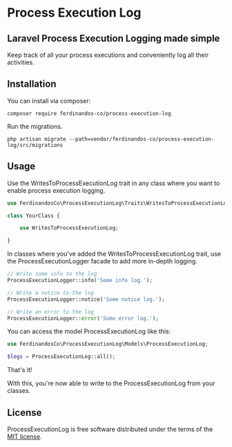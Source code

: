# Process Execution Log

## Laravel Process Execution Logging made simple

Keep track of all your process executions and conveniently log all their activities.

## Installation

You can install via composer:

```command
composer require ferdinandos-co/process-execution-log
```

Run the migrations.

```command
php artisan migrate --path=vendor/ferdinandos-co/process-execution-log/src/migrations
```

## Usage

Use the WritesToProcessExecutionLog trait in any class where you want to enable process execution logging.

```php
use FerdinandosCo\ProcessExecutionLog\Traits\WritesToProcessExecutionLog;

class YourClass {

    use WritesToProcessExecutionLog;

}
```

In classes where you've added the WritesToProcessExecutionLog trait,
use the ProcessExecutionLogger facade to add more in-depth logging.

```php
// Write some info to the log
ProcessExecutionLogger::info('Some info log.');

// Write a notice to the log
ProcessExecutionLogger::notice('Some notice log.');

// Write an error to the log
ProcessExecutionLogger::error('Some error log.');
```

You can access the model ProcessExecutionLog like this:

```php
use FerdinandosCo\ProcessExecutionLog\Models\ProcessExecutionLog;

$logs = ProcessExecutionLog::all();
```

That's it!

With this, you're now able to write to the ProcessExecutionLog from your classes.

## License

ProcessExecutionLog is free software distributed under the terms of the [MIT license](https://opensource.org/licenses/MIT).
